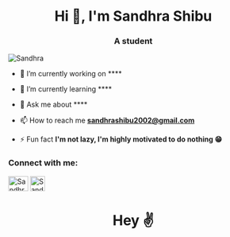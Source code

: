 
<h1 align="center">Hi 👋, I'm  Sandhra Shibu</h1>
<h3 align="center">A student</h3>

<p align="left"> <img src="https://komarev.com/ghpvc/?username=SandhraShibu&label=Profile%20views&color=0e75b6&style=flat" alt="Sandhra" /> </p>

- 🔭 I’m currently working on ****

- 🌱 I’m currently learning ****

- 💬 Ask me about ****

- 📫 How to reach me **sandhrashibu2002@gmail.com**

- ⚡ Fun fact **I'm not lazy, I'm highly motivated to do nothing 😁**

<h3 align="left">Connect with me:</h3>
<p align="left">
<a href="https://www.instagram.com/sandhrashibu/" target="blank"><img align="center" src="https://cdn.freebiesupply.com/images/large/2x/instagram-icon-white-on-black-circle.png" alt="Sandhra" height="30" width="40" /></a>
<a href="https://discord.com/users/Sandhra%20Shibu#5771" target="blank"><img align="center" src="https://encrypted-tbn0.gstatic.com/images?q=tbn:ANd9GcTspErpswcB-NyZPJwSbm0Q1Z6aYrgnVIeQMUE8Yw3KFris3kFskG__MaGmFl2qQ8L4RCU&usqp=CAU" alt="Sandhra" height="30" width="30" /></a>
</p>
<h1 align="center">Hey ✌</h1>

